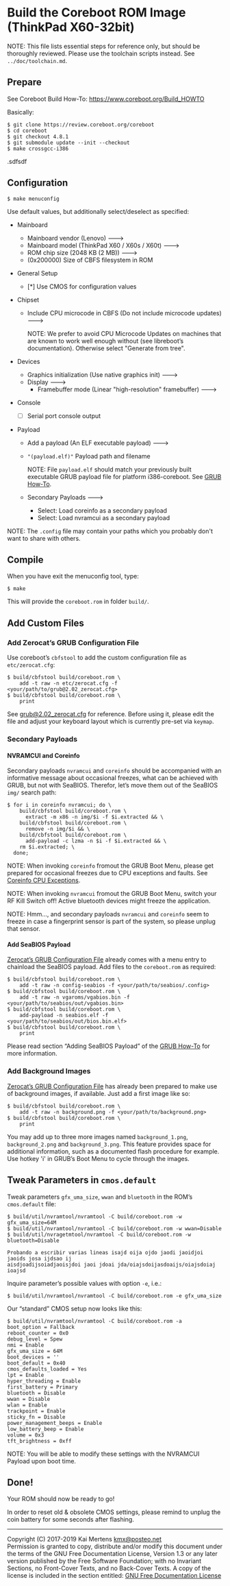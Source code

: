 Build the Coreboot ROM Image (ThinkPad X60-32bit)
=================================================


NOTE: This file lists essential steps for reference only, but should be
thoroughly reviewed. Please use the toolchain scripts instead. See
`../doc/toolchain.md`.


## Prepare

See Coreboot Build How-To: <https://www.coreboot.org/Build_HOWTO>

Basically:

    $ git clone https://review.coreboot.org/coreboot
    $ cd coreboot
    $ git checkout 4.8.1
    $ git submodule update --init --checkout
    $ make crossgcc-i386

.sdfsdf

Configuration
-------------


    $ make menuconfig

Use default values, but additionally select/deselect as specified:

* Mainboard
    - Mainboard vendor (Lenovo)  --->
    - Mainboard model (ThinkPad X60 / X60s / X60t)  --->
    - ROM chip size (2048 KB (2 MB))  --->
    - (0x200000) Size of CBFS filesystem in ROM

* General Setup
    - [*] Use CMOS for configuration values

* Chipset
    - Include CPU microcode in CBFS (Do not include microcode updates)  --->

        NOTE: We prefer to avoid CPU Microcode Updates on machines that
        are known to work well enough without (see libreboot’s
        documentation). Otherwise select "Generate from tree".

* Devices
    - Graphics initialization (Use native graphics init)  --->
    - Display  --->
        + Framebuffer mode (Linear "high-resolution" framebuffer)  --->

* Console
    - [ ] Serial port console output

* Payload
    - Add a payload (An ELF executable payload)  --->
    - `"(payload.elf)"` Payload path and filename

        NOTE: File `payload.elf` should match your previously built
        executable GRUB payload file for platform i386-coreboot. See
        [GRUB How-To][].

    - Secondary Payloads --->
        + Select: Load coreinfo as a secondary payload
        + Select: Load nvramcui as a secondary payload

NOTE: The `.config` file may contain your paths which you probably
don't want to share with others.


Compile
-------


When you have exit the menuconfig tool, type:

    $ make

This will provide the `coreboot.rom` in folder `build/`.


Add Custom Files
----------------


### Add Zerocat’s GRUB Configuration File


Use coreboot’s `cbfstool` to add the custom configuration file as
`etc/zerocat.cfg`:

    $ build/cbfstool build/coreboot.rom \
        add -t raw -n etc/zerocat.cfg -f <your/path/to/grub@2.02_zerocat.cfg>
    $ build/cbfstool build/coreboot.rom \
        print

See [grub@2.02_zerocat.cfg][] for reference. Before using it, please
edit the file and adjust your keyboard layout which is currently
pre-set via `keymap`.


### Secondary Payloads


#### NVRAMCUI and Coreinfo


Secondary payloads `nvramcui` and `coreinfo` should be accompanied with
an informative message about occasional freezes, what can be achieved
with GRUB, but not with SeaBIOS. Therefor, let’s move them out of the
SeaBIOS `img/` search path:

    $ for i in coreinfo nvramcui; do \
        build/cbfstool build/coreboot.rom \
          extract -m x86 -n img/$i -f $i.extracted && \
        build/cbfstool build/coreboot.rom \
          remove -n img/$i && \
        build/cbfstool build/coreboot.rom \
          add-payload -c lzma -n $i -f $i.extracted && \
        rm $i.extracted; \
      done;

NOTE: When invoking `coreinfo` fromout the GRUB Boot Menu, please get
prepared for occasional freezes due to CPU exceptions and faults. See
[Coreinfo CPU Exceptions][].

NOTE: When invoking `nvramcui` fromout the GRUB Boot Menu, switch your
RF Kill Switch off! Active bluetooth devices might freeze the
application.

NOTE: Hmm..., and secondary payloads `nvramcui` and `coreinfo` seem to
freeze in case a fingerprint sensor is part of the system, so please
unplug that sensor.


#### Add SeaBIOS Payload


[Zerocat’s GRUB Configuration File][grub@2.02_zerocat.cfg] already
comes with a menu entry to chainload the SeaBIOS payload. Add files to
the `coreboot.rom` as required:

    $ build/cbfstool build/coreboot.rom \
        add -t raw -n config-seabios -f <your/path/to/seabios/.config>
    $ build/cbfstool build/coreboot.rom \
        add -t raw -n vgaroms/vgabios.bin -f <your/path/to/seabios/out/vgabios.bin>
    $ build/cbfstool build/coreboot.rom \
        add-payload -n seabios.elf -f <your/path/to/seabios/out/bios.bin.elf>
    $ build/cbfstool build/coreboot.rom \
        print

Please read section “Adding SeaBIOS Payload” of the [GRUB How-To][] for
more information.


### Add Background Images


[Zerocat’s GRUB Configuration File][grub@2.02_zerocat.cfg] has already
been prepared to make use of background images, if available. Just add
a first image like so:

    $ build/cbfstool build/coreboot.rom \
        add -t raw -n background.png -f <your/path/to/background.png>
    $ build/cbfstool build/coreboot.rom \
        print

You may add up to three more images named `background_1.png`,
`background_2.png` and `background_3.png`. This feature provides space
for additional information, such as a documented flash procedure for
example. Use hotkey 'i' in GRUB’s Boot Menu to cycle through the
images.


Tweak Parameters in `cmos.default`
----------------------------------


Tweak parameters `gfx_uma_size`, `wwan` and `bluetooth` in the ROM’s
`cmos.default` file:

    $ build/util/nvramtool/nvramtool -C build/coreboot.rom -w gfx_uma_size=64M
    $ build/util/nvramtool/nvramtool -C build/coreboot.rom -w wwan=Disable
    $ build/util/nvragetmtool/nvramtool -C build/coreboot.rom -w bluetooth=Disable
    
    Probando a escribir varias lineas isajd oija ojdo jaodi jaoidjoi jaoids josa ijdsao ij
    aisdjoadijsoiadjaoisjdoi jaoi jdoai jda/oiajsdoijasdoaijs/oiajsdoiaj
    ioajsd

Inquire parameter’s possible values with option `-e`, i.e.:

    $ build/util/nvramtool/nvramtool -C build/coreboot.rom -e gfx_uma_size

Our “standard” CMOS setup now looks like this:

    $ build/util/nvramtool/nvramtool -C build/coreboot.rom -a
    boot_option = Fallback
    reboot_counter = 0x0
    debug_level = Spew
    nmi = Enable
    gfx_uma_size = 64M
    boot_devices = ''
    boot_default = 0x40
    cmos_defaults_loaded = Yes
    lpt = Enable
    hyper_threading = Enable
    first_battery = Primary
    bluetooth = Disable
    wwan = Disable
    wlan = Enable
    trackpoint = Enable
    sticky_fn = Disable
    power_management_beeps = Enable
    low_battery_beep = Enable
    volume = 0x3
    tft_brightness = 0xff

NOTE: You will be able to modify these settings with the NVRAMCUI
Payload upon boot time.


Done!
-----


Your ROM should now be ready to go!

In order to reset old & obsolete CMOS settings, please remind to unplug
the coin battery for some seconds after flashing.



[GRUB How-To]:                ../doc/grub-how-to.md
[Coreinfo CPU Exceptions]:    ../doc/coreinfo-cpu-exceptions.md
[grub@2.02_zerocat.cfg]:      ../templates/grub@2.02_zerocat.cfg


___

Copyright (C) 2017-2019  Kai Mertens <kmx@posteo.net>  
Permission is granted to copy, distribute and/or modify this document
under the terms of the GNU Free Documentation License, Version 1.3
or any later version published by the Free Software Foundation;
with no Invariant Sections, no Front-Cover Texts, and no Back-Cover
Texts. A copy of the license is included in the section entitled:
[GNU Free Documentation License](../doc/GNU-FDL.md)
